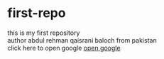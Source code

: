 # first-repo
this is my first repository 
<br>
author abdul rehman qaisrani baloch from pakistan
<br>
click here to open google
<a href="http://google.com">open google</a>

